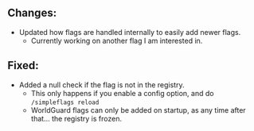 ## Changes:
- Updated how flags are handled internally to easily add newer flags.
  - Currently working on another flag I am interested in.

## Fixed:
- Added a null check if the flag is not in the registry.
  - This only happens if you enable a config option, and do `/simpleflags reload`
  - WorldGuard flags can only be added on startup, as any time after that... the registry is frozen.